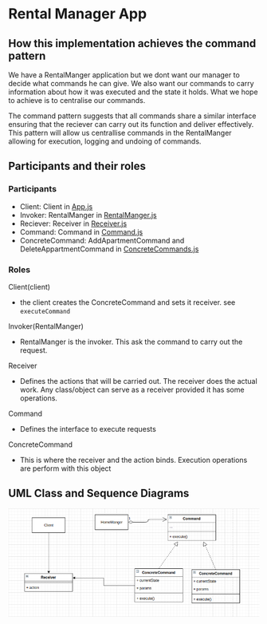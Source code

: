 # Rental Manager App

## How this implementation achieves the command pattern
We have a RentalManger application but we dont want our manager to decide what commands he can give. We also want our commands to carry information about how it was executed and the state it holds. What we hope to achieve is to centralise our commands.

The command pattern suggests that all commands share a similar interface ensuring that the reciever can carry out its function and deliver effectively. This pattern will allow us centrallise commands in the RentalManger allowing for execution, logging and undoing of commands.

## Participants and their roles
### Participants
- Client: Client in [App.js](./App.js)
- Invoker: RentalManger in [RentalManger.js](./RentalManager.js)
- Reciever: Receiver in [Receiver.js](./Receiver.js)
- Command: Command in [Command.js](./Command.js)
- ConcreteCommand: AddApartmentCommand and DeleteAppartmentCommand in [ConcreteCommands.js](./ConcreteCommands.js)

### Roles
Client(client)
- the client creates the ConcreteCommand and sets it receiver. see `executeCommand`

Invoker(RentalManger)
- RentalManger is the invoker. This ask the command to carry out the request.

Receiver
- Defines the actions that will be carried out. The receiver does the actual work. Any class/object can serve as a receiver provided it has some operations.

Command
- Defines the interface to execute requests

ConcreteCommand
- This is where the receiver and the action binds. Execution operations are perform with this object


## UML Class and Sequence Diagrams
![alt command](../umls/RNA_CL_UML.png)
